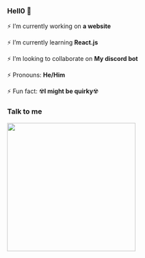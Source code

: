 ### Hell0 👋

⚡ I’m currently working on <b>a website</b>

⚡ I’m currently learning <b>React.js</b>

⚡ I’m looking to collaborate on <b>My discord bot</b>

⚡ Pronouns: <b>He/Him</b>

⚡ Fun fact: ☢️<b>I might be quirky</b>☢️


### Talk to me

<add contact information here>


<img src=http://savegooglewave.com/wp-content/uploads/2020/04/cat-keyboard-gif-3.jpg width=300>

